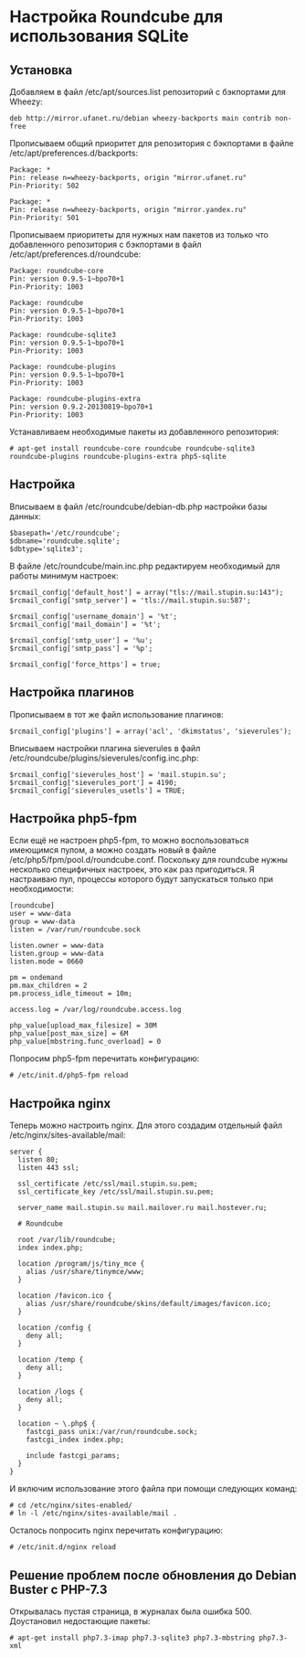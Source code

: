 Настройка Roundcube для использования SQLite
============================================

Установка
---------

Добавляем в файл /etc/apt/sources.list репозиторий с бэкпортами для Wheezy:

    deb http://mirror.ufanet.ru/debian wheezy-backports main contrib non-free

Прописываем общий приоритет для репозитория с бэкпортами в файле /etc/apt/preferences.d/backports:

    Package: *
    Pin: release n=wheezy-backports, origin "mirror.ufanet.ru"
    Pin-Priority: 502
  
    Package: *
    Pin: release n=wheezy-backports, origin "mirror.yandex.ru"
    Pin-Priority: 501

Прописываем приоритеты для нужных нам пакетов из только что добавленного репозитория c бэкпортами в файл /etc/apt/preferences.d/roundcube:

    Package: roundcube-core
    Pin: version 0.9.5-1~bpo70+1
    Pin-Priority: 1003
  
    Package: roundcube
    Pin: version 0.9.5-1~bpo70+1
    Pin-Priority: 1003
  
    Package: roundcube-sqlite3
    Pin: version 0.9.5-1~bpo70+1
    Pin-Priority: 1003
  
    Package: roundcube-plugins
    Pin: version 0.9.5-1~bpo70+1
    Pin-Priority: 1003
  
    Package: roundcube-plugins-extra
    Pin: version 0.9.2-20130819~bpo70+1
    Pin-Priority: 1003

Устанавливаем необходимые пакеты из добавленного репозитория:

    # apt-get install roundcube-core roundcube roundcube-sqlite3 roundcube-plugins roundcube-plugins-extra php5-sqlite

Настройка
---------

Вписываем в файл /etc/roundcube/debian-db.php настройки базы данных:

    $basepath='/etc/roundcube';
    $dbname='roundcube.sqlite';
    $dbtype='sqlite3';

В файле /etc/roundcube/main.inc.php редактируем необходимый для работы минимум настроек:

    $rcmail_config['default_host'] = array("tls://mail.stupin.su:143");
    $rcmail_config['smtp_server'] = 'tls://mail.stupin.su:587';
  
    $rcmail_config['username_domain'] = '%t';
    $rcmail_config['mail_domain'] = '%t';
  
    $rcmail_config['smtp_user'] = '%u';
    $rcmail_config['smtp_pass'] = '%p';
  
    $rcmail_config['force_https'] = true;

Настройка плагинов
------------------

Прописываем в тот же файл использование плагинов:

    $rcmail_config['plugins'] = array('acl', 'dkimstatus', 'sieverules');
  
Вписываем настройки плагина sieverules в файл /etc/roundcube/plugins/sieverules/config.inc.php:

    $rcmail_config['sieverules_host'] = 'mail.stupin.su';
    $rcmail_config['sieverules_port'] = 4190;
    $rcmail_config['sieverules_usetls'] = TRUE;

Настройка php5-fpm
------------------

Если ещё не настроен php5-fpm, то можно воспользоваться имеющимся пулом, а можно создать новый в файле /etc/php5/fpm/pool.d/roundcube.conf. Поскольку для roundcube нужны несколько специфичных настроек, это как раз пригодиться. Я настраиваю пул, процессы которого будут запускаться только при необходимости:

    [roundcube]
    user = www-data
    group = www-data
    listen = /var/run/roundcube.sock
  
    listen.owner = www-data
    listen.group = www-data
    listen.mode = 0660
  
    pm = ondemand
    pm.max_children = 2
    pm.process_idle_timeout = 10m;
  
    access.log = /var/log/roundcube.access.log
  
    php_value[upload_max_filesize] = 30M
    php_value[post_max_size] = 6M
    php_value[mbstring.func_overload] = 0

Попросим php5-fpm перечитать конфигурацию:

    # /etc/init.d/php5-fpm reload

Настройка nginx
---------------

Теперь можно настроить nginx. Для этого создадим отдельный файл /etc/nginx/sites-available/mail:

    server {
      listen 80;
      listen 443 ssl;
  
      ssl_certificate /etc/ssl/mail.stupin.su.pem;
      ssl_certificate_key /etc/ssl/mail.stupin.su.pem;
  
      server_name mail.stupin.su mail.mailover.ru mail.hostever.ru;
  
      # Roundcube
  
      root /var/lib/roundcube;
      index index.php;
  
      location /program/js/tiny_mce {
        alias /usr/share/tinymce/www;
      }
  
      location /favicon.ico {
        alias /usr/share/roundcube/skins/default/images/favicon.ico;
      }
  
      location /config {
        deny all;
      }
  
      location /temp {
        deny all;
      }
  
      location /logs {
        deny all;
      }
  
      location ~ \.php$ {
        fastcgi_pass unix:/var/run/roundcube.sock;
        fastcgi_index index.php;
  
        include fastcgi_params;
      }
    }

И включим использование этого файла при помощи следующих команд:

    # cd /etc/nginx/sites-enabled/
    # ln -l /etc/nginx/sites-available/mail .

Осталось попросить nginx перечитать конфигурацию:

    # /etc/init.d/nginx reload

Решение проблем после обновления до Debian Buster с PHP-7.3
-----------------------------------------------------------

Открывалась пустая страница, в журналах была ошибка 500. Доустановил недостающие пакеты:

    # apt-get install php7.3-imap php7.3-sqlite3 php7.3-mbstring php7.3-xml 
